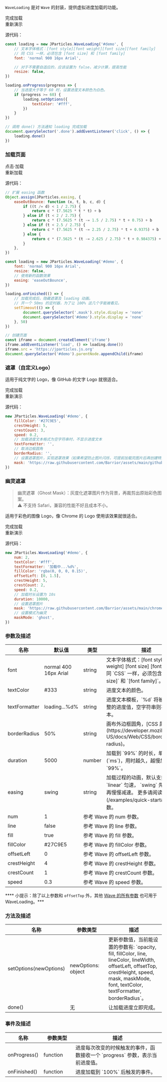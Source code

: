 `WaveLoading` 是对 `Wave` 的封装，提供虚拟进度加载的功能。

<div class="instance i1">
    <div class="demo"></div>
    <div class="handlebar">
      <div class="btn btn-default done">完成加载</div>
      <div class="btn btn-default reload">重新演示</div>
    </div>
</div>

源代码：

```javascript
const loading = new JParticles.WaveLoading('#demo', {
    // 文本字体格式：[font style][font weight][font size][font family]
    // 同 CSS 一样，必须包含 [font size] 和 [font family]
    font: 'normal 900 16px Arial',

    // 对于不需要自适应的，应该设置为 false，减少计算，提高性能
    resize: false,
})

loading.onProgress(progress => {
    // 当进度大于等于 60 时，设置进度文本颜色为白色。
    if (progress >= 60) {
        loading.setOptions({
            textColor: '#fff',
        })
    }
})

// 调用 done() 方法通知 loading 完成加载
document.querySelector('.done').addEventListener('click', () => {
    loading.done()
})
```

### 加载页面

<div class="instance i2">
    <div class="container">
        <div class="img-frame text-center-vertical"></div>
    </div>
    <div class="mask"></div>
    <div class="demo">点击·加载</div>
    <div class="handlebar">
        <div class="btn btn-default reload">重新加载</div>
    </div>
</div>

源代码：

```javascript
// 扩展 easing 函数
Object.assign(JParticles.easing, {
    easeOutBounce: function (x, t, b, c, d) {
        if ((t /= d) < 1 / 2.75) {
            return c * (7.5625 * t * t) + b
        } else if (t < 2 / 2.75) {
            return c * (7.5625 * (t -= 1.5 / 2.75) * t + 0.75) + b
        } else if (t < 2.5 / 2.75) {
            return c * (7.5625 * (t -= 2.25 / 2.75) * t + 0.9375) + b
        } else {
            return c * (7.5625 * (t -= 2.625 / 2.75) * t + 0.984375) + b
        }
    },
})

const loading = new JParticles.WaveLoading('#demo', {
    font: 'normal 900 16px Arial',
    resize: false,
    // 使用新的函数效果
    easing: 'easeOutBounce',
})

loading.onFinished(() => {
    // 加载完成后，隐藏遮罩及 loading 动画。
    // 开一个 50ms 的定时器，为了让 100% 这几个字能被看见。
    setTimeout(() => {
        document.querySelector('.mask').style.display = 'none'
        document.querySelector('#demo').style.display = 'none'
    }, 50)
})

// 创建页面
const iframe = document.createElement('iframe')
iframe.addEventListener('load', () => loading.done())
iframe.src = 'https://jparticles.js.org'
document.querySelector('#demo').parentNode.appendChild(iframe)
```

### 遮罩（自定义Logo）

适用于纯文字的 Logo，像 GitHub 的文字 Logo 就很适合。

<div class="instance i3">
    <div class="demo"></div>
    <div class="handlebar">
      <div class="btn btn-default done">完成加载</div>
      <div class="btn btn-default reload">重新演示</div>
    </div>
</div>

源代码：

```javascript
new JParticles.WaveLoading('#demo', {
	fillColor: '#27C9E5',
	crestHeight: 5,
	crestCount: 3,
	speed: 0.2,
	// 加载进度文本格式为空字符串时，不显示进度文本
	textFormatter: '',
	// 取消边框圆角
	borderRadius: '',
	// 设置遮罩图片，实现遮罩效果（如果希望防止图片闪烁，可提前加载完图片后再创建特效）
	mask: 'https://raw.githubusercontent.com/Barrior/assets/main/github-logo-text.svg',
})
```

### 幽灵遮罩

> 幽灵遮罩（Ghost Mask）：灰度化遮罩图片作为背景，再裁剪出原始彩色图案。<br>
> ⚠️ 不支持 Safari，兼容的性能不好且成本不小。

适用于彩色的图像 Logo，像 Chrome 的 Logo 使用该效果就很适合。

<div class="instance i4">
    <div class="demo"></div>
    <div class="handlebar">
      <div class="btn btn-default done">完成加载</div>
      <div class="btn btn-default reload">重新演示</div>
    </div>
</div>

源代码：

```javascript
new JParticles.WaveLoading('#demo', {
	num: 2,
	textColor: '#fff',
	textFormatter: '加载中...%d%',
	fillColor: 'rgba(0, 0, 0, 0.15)',
	offsetLeft: [0, 1.5],
	crestHeight: 5,
	crestCount: 2,
	speed: 0.2,
	// 加载时长设置为 10s
	duration: 10000,
	// 设置遮罩图片
	mask: 'https://raw.githubusercontent.com/Barrior/assets/main/chrome-logo.svg',
	// 设置模式为幽灵
	maskMode: 'ghost',
})
```

### 参数及描述

<table class="table table-bordered-inner table-striped">
    <thead>
	    <tr>
	        <th width="100">名称</th>
	        <th width="200">默认值</th>
	        <th width="100">类型</th>
	        <th width="450">描述</th>
	    </tr>
    </thead>
    <tbody>
	    <tr>
	        <td>font</td>
	        <td>normal 400 16px Arial</td>
	        <td>string</td>
	        <td>
              文本字体格式：[font style] [font weight] [font size] [font family]<br>
              同 `CSS` 一样，必须包含 `[font size]` 和 `[font family]`。
          </td>
	    </tr>
	    <tr>
	        <td>textColor</td>
	        <td>#333</td>
	        <td>string</td>
	        <td>进度文本的颜色。</td>
	    </tr>
	    <tr>
	        <td>textFormatter</td>
	        <td>loading...%d%</td>
	        <td>string</td>
	        <td>进度文本模板，`%d` 将被替换成取整的进度值，空字符串则不显示文本。</td>
	    </tr>
	    <tr>
	        <td>borderRadius</td>
	        <td>50%</td>
	        <td>string</td>
	        <td>画布外边框圆角，[CSS 属性值](https://developer.mozilla.org/en-US/docs/Web/CSS/border-radius)。</td>
	    </tr>
	    <tr>
	        <td>duration</td>
	        <td>5000</td>
	        <td>number</td>
	        <td>加载到 `99%` 的时长，单位毫秒 (`ms`)，用时越久，越慢加载到 `99%`。</td>
	    </tr>
	    <tr>
	        <td>easing</td>
	        <td>swing</td>
	        <td>string</td>
	        <td>
              加载过程的动画，默认支持两种：
              `linear` 匀速，
              `swing` 先慢慢加速再慢慢减速。
              更多请阅读 [Easing](/examples/quick-start#H8) 函数。
          </td>
	    </tr>
	    <tr>
	        <td>num</td>
	        <td>1</td>
	        <td colspan="2">参考 Wave 的 num 参数。</td>
	    </tr>
	    <tr>
	        <td>line</td>
	        <td>false</td>
	        <td colspan="2">参考 Wave 的 line 参数。</td>
	    </tr>
	    <tr>
	        <td>fill</td>
	        <td>true</td>
	        <td colspan="2">参考 Wave 的 fill 参数。</td>
	    </tr>
	    <tr>
	        <td>fillColor</td>
	        <td>#27C9E5</td>
	        <td colspan="2">参考 Wave 的 fillColor 参数。</td>
	    </tr>
	    <tr>
	        <td>offsetLeft</td>
	        <td>0</td>
	        <td colspan="2">参考 Wave 的 offsetLeft 参数。</td>
	    </tr>
	    <tr>
	        <td>crestHeight</td>
	        <td>4</td>
	        <td colspan="2">参考 Wave 的 crestHeight 参数。</td>
	    </tr>
	    <tr>
	        <td>crestCount</td>
	        <td>1</td>
	        <td colspan="2">参考 Wave 的 crestCount 参数。</td>
	    </tr>
	    <tr>
	        <td>speed</td>
	        <td>0.3</td>
	        <td colspan="2">参考 Wave 的 speed 参数。</td>
	    </tr>
    </tbody>
</table>

**** 小提示：除了以上参数和 `offsetTop` 外，其他 [Wave 的所有参数](/examples/wave#h6) 也可用于 WaveLoading。***

### 方法及描述

<table class="table table-bordered-inner table-striped">
    <thead>
	    <tr>
	        <th width="100">名称</th>
	        <th width="200">参数类型</th>
	        <th width="450">描述</th>
	    </tr>
    </thead>
    <tbody>
	    <tr>
	        <td>setOptions(newOptions)</td>
	        <td>newOptions: object</td>
	        <td>
              更新参数值，当前能设置的参数有:
              `opacity, fill, fillColor, line, lineColor, lineWidth,
              offsetLeft, offsetTop, crestHeight, speed, mask, maskMode, font, textColor, textFormatter, borderRadius`。
          </td>
	    </tr>
	    <tr>
	        <td>done()</td>
	        <td>无</td>
	        <td>让加载进度立即完成。</td>
	    </tr>
    </tbody>
</table>

### 事件及描述

<table class="table table-bordered-inner table-striped">
    <thead>
	    <tr>
	        <th width="100">名称</th>
	        <th width="110">参数类型</th>
	        <th width="450">描述</th>
	    </tr>
    </thead>
    <tbody>
	    <tr>
	        <td>onProgress()</td>
	        <td>function</td>
	        <td>进度每次改变的时候触发的事件，函数接收一个 `progress` 参数，表示当前进度值。</td>
	    </tr>
	    <tr>
	        <td>onFinished()</td>
	        <td>function</td>
	        <td>进度加载到 `100%` 后触发的事件。</td>
	    </tr>
    </tbody>
</table>
